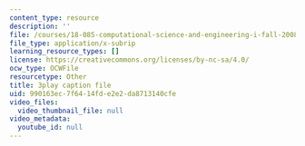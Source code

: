 ```yaml
---
content_type: resource
description: ''
file: /courses/18-085-computational-science-and-engineering-i-fall-2008/990163ec7f6414fde2e2da8713140cfe_28tqrlZSMhk.srt
file_type: application/x-subrip
learning_resource_types: []
license: https://creativecommons.org/licenses/by-nc-sa/4.0/
ocw_type: OCWFile
resourcetype: Other
title: 3play caption file
uid: 990163ec-7f64-14fd-e2e2-da8713140cfe
video_files:
  video_thumbnail_file: null
video_metadata:
  youtube_id: null
---
```

